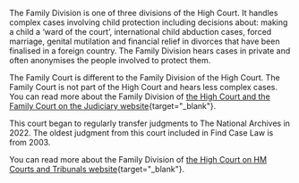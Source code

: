 The Family Division is one of three divisions of the High Court. It handles complex cases involving child protection including decisions about: making a child a ‘ward of the court’, international child abduction cases, forced marriage, genital mutilation and financial relief in divorces that have been finalised in a foreign country. The Family Division hears cases in private and often anonymises the people involved to protect them.

The Family Court is different to the Family Division of the High Court. The Family Court is not part of the High Court and hears less complex cases. You can read more about the Family Division of [the High Court and the Family Court on the Judiciary website](https://www.judiciary.uk/courts-and-tribunals/family-law-courts/){target="\_blank"}.

This court began to regularly transfer judgments to The National Archives in 2022. The oldest judgment from this court included in Find Case Law is from 2003.

You can read more about the Family Division of [the High Court on HM Courts and Tribunals website](https://www.gov.uk/courts-tribunals/family-division-of-the-high-court){target="\_blank"}.
